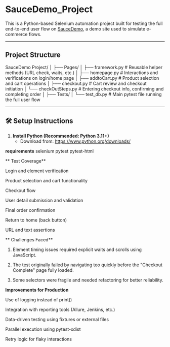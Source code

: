 # SauceDemo_Project

This is a Python-based Selenium automation project built for testing the full end-to-end user flow on [SauceDemo](https://www.saucedemo.com/), a demo site used to simulate e-commerce flows.

---

##  Project Structure

SauceDemo Project/
│
├── Pages/
│ ├── framework.py # Reusable helper methods (URL check, waits, etc.)
│ ├── homepage.py # Interactions and verifications on login/home page
│ ├── addtoCart.py # Product selection and cart operations
│ ├── checkout.py # Cart review and checkout initiation
│ └── checkOutSteps.py # Entering checkout info, confirming and completing order
│
├── Tests/
│ └── test_db.py # Main pytest file running the full user flow

---

## 🛠️ Setup Instructions

1. **Install Python (Recommended: Python 3.11+)**
   - Download from: https://www.python.org/downloads/

**requirements**
selenium
pytest
pytest-html

** Test Coverage**

 Login and element verification

 Product selection and cart functionality

 Checkout flow 

 User detail submission and validation

 Final order confirmation

 Return to home (back button)

 URL and text assertions


** Challenges Faced**
 
1) Element timing issues required explicit waits and scrolls using JavaScript.

2) The test originally failed by navigating too quickly before the "Checkout Complete" page fully loaded.

3) Some selectors were fragile and needed refactoring for better reliability.

**Improvements for Production**

Use of logging instead of print()

Integration with reporting tools (Allure, Jenkins, etc.)

Data-driven testing using fixtures or external files

Parallel execution using pytest-xdist

Retry logic for flaky interactions
